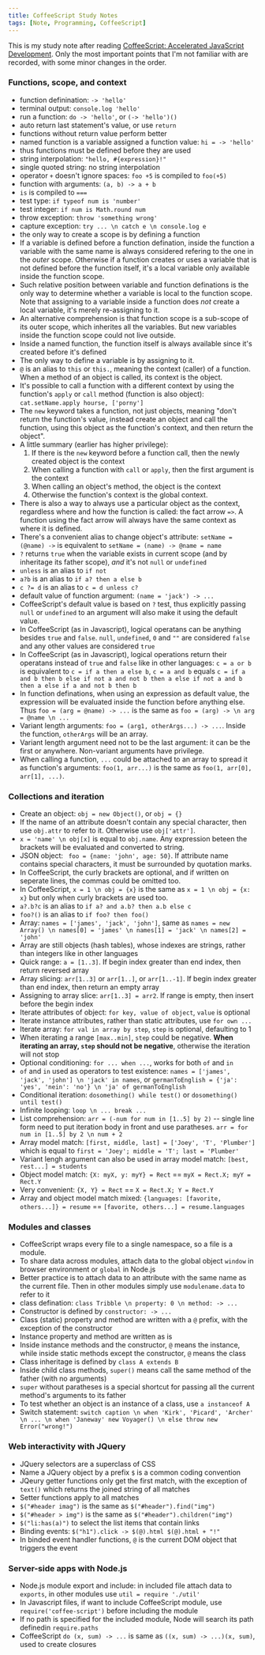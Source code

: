 ```yaml
---
title: CoffeeScript Study Notes
tags: [Note, Programming, CoffeeScript]
---
```

This is my study note after reading [CoffeeScript: Accelerated JavaScript Development](https://pragprog.com/book/tbcoffee/coffeescript). Only the most important points that I'm not familiar with are recorded, with some minor changes in the order.

### Functions, scope, and context
* function definination: `-> 'hello'`
* terminal output: `console.log 'hello'`
* run a function: `do -> 'hello'`, or `(-> 'hello')()`
* auto return last statement's value, or use `return`
* functions without return value perform better
* named function is a variable assigned a function value: `hi = -> 'hello'`
* thus functions must be defined before they are used
* string interpolation: `"hello, #{expression}!"`
* single quoted string: no string interpolation
* operator `+` doesn't ignore spaces: `foo +5` is compiled to `foo(+5)`
* function with arguments: `(a, b) -> a + b`
* `is` is compiled to `===`
* test type: `if typeof num is 'number'`
* test integer: `if num is Math.round num`
* throw exception: `throw 'something wrong'`
* capture exception: `try ... \n catch e \n console.log e`
* the only way to create a scope is by defining a function
* If a variable is defined before a function defination, inside the function a variable with the same name is always considered refering to the one in the *outer* scope. Otherwise if a function creates or uses a variable that is not defined before the function itself, it's a local variable only available inside the function scope.
* Such relative position between variable and function definations is the only way to determine whether a variable is local to the function scope. Note that assigning to a variable inside a function does *not* create a local variable, it's merely re-assigning to it.
* An alternative comprehension is that function scope is a sub-scope of its outer scope, which inherites all the variables. But new variables inside the function scope could not live outside.
* Inside a named function, the function itself is always available since it's created before it's defined
* The only way to define a variable is by assigning to it.
* `@` is an alias to `this` or `this.`, meaning the context (caller) of a function. When a method of an object is called, its context is the object.
* It's possible to call a function with a different context by using the function's `apply` or `call` method (function is also object): `cat.setName.apply hourse, ['porny']`
* The `new` keyword takes a function, not just objects, meaning "don't return the function's value, instead create an object and call the function, using this object as the function's context, and then return the object".
* A little summary (earlier has higher privilege):
    1. If there is the `new` keyword before a function call, then the newly created object is the context
    2. When calling a function with `call` or `apply`, then the first argument is the context
    3. When calling an object's method, the object is the context
    4. Otherwise the function's context is the global context.
* There is also a way to always use a particular object as the context, regardless where and how the function is called: the fact arrow `=>`. A function using the fact arrow will always have the same context as where it is defined.
* There's a convenient alias to change object's attribute: `setName = (@name) ->` is equivalent to `setName = (name) -> @name = name`
* `?` returns `true` when the variable exists in current scope (and by inheritage its father scope), *and* it's not `null` or `undefined`
* `unless` is an alias to `if not`
* `a?b` is an alias to `if a? then a else b`
* `c ?= d` is an alias to `c = d unless c?`
* default value of function argument: `(name = 'jack') -> ...`
* CoffeeScript's default value is based on `?` test, thus explicitly passing `null` or `undefined` to an argument will also make it using the default value.
* In CoffeeScript (as in Javascript), logical operatans can be anything besides `true` and `false`. `null`, `undefined`, `0` and `""` are considered `false` and any other values are considered `true`
* In CoffeeScript (as in Javascript), logical operations return their operatans instead of `true` and `false` like in other languages: `c = a or b` is equivalent to `c = if a then a else b`, `c = a and b` equals `c = if a and b then b else if not a and not b then a else if not a and b then a else if a and not b then b`
* In function definations, when using an expression as default value, the expression will be evaluated inside the function before anything else. Thus `foo = (arg = @name) -> ...` is the same as `foo = (arg) -> \n arg = @name \n ...`
* Variant length arguments: `foo = (arg1, otherArgs...) -> ...`. Inside the function, `otherArgs` will be an array.
* Variant length argument need not to be the last argument: it can be the first or anywhere. Non-variant arguments have privilege.
* When calling a function, `...` could be attached to an array to spread it as function's arguments: `foo(1, arr...)` is the same as `foo(1, arr[0], arr[1], ...)`.
### Collections and iteration
* Create an object: `obj = new Object()`, or `obj = {}`
* If the name of an attribute doesn't contain any special character, then use `obj.attr` to refer to it. Otherwise use `obj['attr']`.
* `x = 'name' \n obj[x]` is equal to `obj.name`. Any expression beteen the brackets will be evaluated and converted to string.
* JSON object: ` foo = {name: 'john', age: 50}`. If attribute name contains special characters, it must be surrounded by quotation marks.
* In CoffeeScript, the curly brackets are optional, and if written on seperate lines, the commas could be omitted too.
* In CoffeeScript, `x = 1 \n obj = {x}` is the same as `x = 1 \n obj = {x: x}` but only when curly brackets are used too.
* `a?.b?c` is an alias to `if a? and a.b? then a.b else c`
* `foo?()` is an alias to `if foo? then foo()`
* Array: `names = ['james', 'jack', 'john']`, same as `names = new Array() \n names[0] = 'james' \n names[1] = 'jack' \n names[2] = 'john'`
* Array are still objects (hash tables), whose indexes are strings, rather than integers like in other languages
* Quick range: `a = [1..3]`. If begin index greater than end index, then return reversed array
* Array slicing: `arr[1..3]` or `arr[1..]`, or `arr[1..-1]`. If begin index greater than end index, then return an empty array
* Assigning to array slice: `arr[1..3] = arr2`. If range is empty, then insert before the begin index
* Iterate attributes of object: `for key, value of object`, `value` is optional
* Iterate instance attributes, rather than static attributes, use `for own ...`
* Iterate array: `for val in array by step`, `step` is optional, defaulting to 1
* When iterating a range `[max..min]`, `step` could be negative. **When iterating an array, `step` should not be negative**, otherwise the iteration will not stop
* Optional conditioning: `for ... when ...`, works for both `of` and `in`
* `of` and `in` used as operators to test existence: `names = ['james', 'jack', 'john'] \n 'jack' in names`, or `germanToEnglish = {'ja': 'yes', 'nein': 'no'} \n 'ja' of germanToEnglish`
* Conditional iteration: `dosomething() while test()` or `dosomething() until test()`
* Infinite looping: `loop \n ... break ...`
* List comprehension: `arr = (-num for num in [1..5] by 2)` -- single line form need to put iteration body in front and use paratheses. `arr = for num in [1..5] by 2 \n num + 2`
* Array model match: `[first, middle, last] = ['Joey', 'T', 'Plumber']` which is equal to `first = 'Joey'; middle = 'T'; last = 'Plumber'`
* Variant lengh argument can also be used in array model match: `[best, rest...] = students`
* Object model match: `{X: myX, y: myY} = Rect` == `myX = Rect.X; myY = Rect.Y`
* Very convenient: `{X, Y} = Rect` == `X = Rect.X; Y = Rect.Y`
* Array and object model match mixed: `{languages: [favorite, others...]} = resume` == `[favorite, others...] = resume.languages`
### Modules and classes
* CoffeeScript wraps every file to a single namespace, so a file is a module.
* To share data across modules, attach data to the global object `window` in browser environment or `global` in Node.js
* Better practice is to attach data to an attribute with the same name as the current file. Then in other modules simply use `modulename.data` to refer to it
* class defination: `class Tribble \n property: 0 \n method: -> ...`
* Constructor is defined by `constructor: -> ...`
* Class (static) property and method are written with a `@` prefix, with the exception of the constructor
* Instance property and method are written as is
* Inside instance methods and the constructor, `@` means the instance, while inside static methods except the constructor, `@` means the class
* Class inheritage is defined by `class A extends B`
* Inside child class methods, `super()` means call the same method of the father (with no arguments)
* `super` without paratheses is a special shortcut for passing all the current method's arguments to its father
* To test whether an object is an instance of a class, use `a instanceof A`
* Switch statement: `switch caption \n when 'Kirk', 'Picard', 'Archer' \n ... \n when 'Janeway' new Voyager() \n else throw new Error("wrong!")`
### Web interactivity with JQuery
* JQuery selectors are a superclass of CSS
* Name a JQuery object by a prefix `$` is a common coding convention
* JQeury getter functions only get the first match, with the exception of `text()` which returns the joined string of all matches
* Setter functions apply to all matches
* `$("#header imag")` is the same as `$("#header").find("img")`
* `$("#header > img")` is the same as `$("#header").children("img")`
* `$("li:has(a)")` to select the list items that contain links
* Binding events: `$("h1").click -> $(@).html $(@).html + "!"`
* In binded event handler functions, `@` is the current DOM object that triggers the event
### Server-side apps with Node.js
* Node.js module export and include: in included file attach data to `exports`, in other modules use `util = require './util'`
* In Javascript files, if want to include CoffeeScript module, use `require('coffee-script')` before including the module
* If no path is specified for the included module, Node will search its path definedin `require.paths`
* CoffeeScript `do (x, sum) -> ...` is same as `((x, sum) -> ...)(x, sum)`, used to create closures
